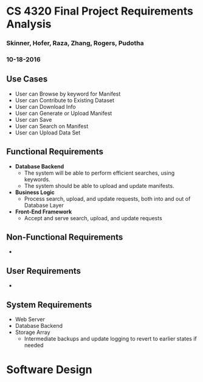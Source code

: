 # CS 4320 Final Project Requirements Analysis

### Skinner, Hofer, Raza, Zhang, Rogers, Pudotha

### 10-18-2016

## Use Cases
- User can Browse by keyword for Manifest
- User can Contribute to Existing Dataset
- User can Download Info
- User can Generate or Upload Manifest
- User can Save
- User can Search on Manifest
- User can Upload Data Set

## Functional Requirements
- **Database Backend**
  - The system will be able to perform efficient searches, using keywords.
  - The system should be able to upload and update manifests.
- **Business Logic**
  - Process search, upload, and update requests, both into and out of Database Layer
- **Front-End Framework**
  - Accept and serve search, upload, and update requests

## Non-Functional Requirements
-

## User Requirements
-

## System Requirements
- Web Server
- Database Backend
- Storage Array
  - Intermediate backups and update logging to revert to earlier states if needed

# Software Design
